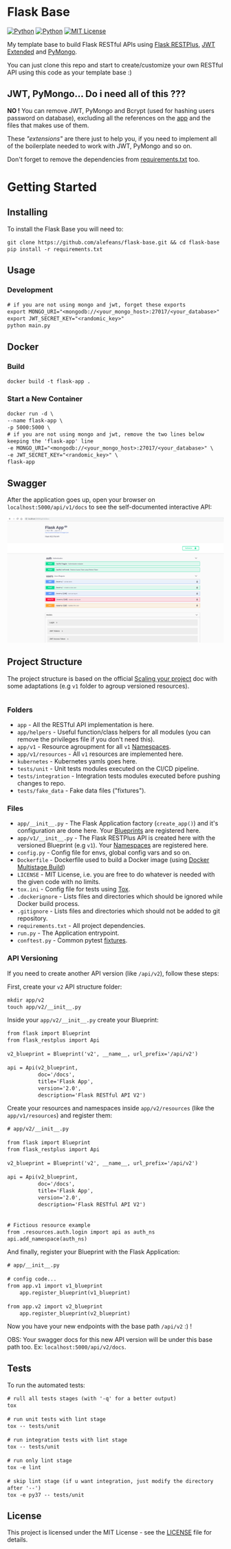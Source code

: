 # Flask Base
[![Python](https://img.shields.io/badge/python-3.7-blue.svg)]() [![Python](https://img.shields.io/badge/python-3.6-blue.svg)]() [![MIT License](https://img.shields.io/badge/license-MIT-007EC7.svg?style=flat)](/LICENSE)

My template base to build Flask RESTful APIs using [Flask RESTPlus](https://flask-restplus.readthedocs.io/en/stable/index.html), [JWT Extended](https://flask-jwt-extended.readthedocs.io/en/latest/) and [PyMongo](https://flask-pymongo.readthedocs.io/en/latest/).

You can just clone this repo and start to create/customize your own RESTful API using this code as your template base :)

## JWT, PyMongo... Do i need all of this ???

__NO !__ You can remove JWT, PyMongo and Bcrypt (used for hashing users password on database), excluding all the references on the [app](app/__init__.py) and the files that makes use of them.

These _"extensions"_ are there just to help you, if you need to implement all of the boilerplate needed to work with JWT, PyMongo and so on.

Don't forget to remove the dependencies from [requirements.txt](requirements.txt) too.

# Getting Started

## Installing

To install the Flask Base you will need to:

```
git clone https://github.com/alefeans/flask-base.git && cd flask-base
pip install -r requirements.txt
```

## Usage

### Development

```
# if you are not using mongo and jwt, forget these exports
export MONGO_URI="<mongodb://<your_mongo_host>:27017/<your_database>"
export JWT_SECRET_KEY="<randomic_key>"
python main.py
```

## Docker


### Build

```
docker build -t flask-app .
```

### Start a New Container

```
docker run -d \
--name flask-app \
-p 5000:5000 \
# if you are not using mongo and jwt, remove the two lines below keeping the 'flask-app' line
-e MONGO_URI="<mongodb://<your_mongo_host>:27017/<your_database>" \
-e JWT_SECRET_KEY="<randomic_key>" \
flask-app
```

## Swagger

After the application goes up, open your browser on `localhost:5000/api/v1/docs` to see the self-documented interactive API:

![](/imgs/swagger.png)


## Project Structure

The project structure is based on the official [Scaling your project](https://flask-restplus.readthedocs.io/en/stable/scaling.html#multiple-apis-with-reusable-namespaces) doc with some adaptations (e.g `v1` folder to agroup versioned resources).


```

```

### Folders

* `app` - All the RESTful API implementation is here.
* `app/helpers` - Useful function/class helpers for all modules (you can remove the privileges file if you don't need this).
* `app/v1` - Resource agroupment for all `v1` [Namespaces](https://flask-restplus.readthedocs.io/en/stable/scaling.html#multiple-namespaces).
* `app/v1/resources` - All `v1` resources are implemented here.
* `kubernetes` - Kubernetes yamls goes here.
* `tests/unit` - Unit tests modules executed on the CI/CD pipeline.
* `tests/integration` - Integration tests modules executed before pushing changes to repo.
* `tests/fake_data` - Fake data files ("fixtures").

### Files

* `app/__init__.py` - The Flask Application factory (`create_app()`) and it's configuration are done here. Your [Blueprints](https://flask-restplus.readthedocs.io/en/stable/scaling.html#use-with-blueprints) are registered here.
* `app/v1/__init__.py` - The Flask RESTPlus API is created here with the versioned Blueprint (e.g `v1`). Your [Namespaces](https://flask-restplus.readthedocs.io/en/stable/scaling.html#multiple-namespaces) are registered here.
* `config.py` - Config file for envs, global config vars and so on.
* `Dockerfile` - Dockerfile used to build a Docker image (using [Docker Multistage Build](https://docs.docker.com/develop/develop-images/multistage-build/))
* `LICENSE` - MIT License, i.e. you are free to do whatever is needed with the given code with no limits.
* `tox.ini` - Config file for tests using [Tox](https://tox.readthedocs.io/en/latest/index.html).
* `.dockerignore` - Lists files and directories which should be ignored while Docker build process.
* `.gitignore` - Lists files and directories which should not be added to git repository.
* `requirements.txt` - All project dependencies.
* `run.py` - The Application entrypoint.
* `conftest.py` - Common pytest [fixtures](https://docs.pytest.org/en/latest/fixture.html).


### API Versioning

If you need to create another API version (like `/api/v2`), follow these steps:

First, create your `v2` API structure folder:

```
mkdir app/v2
touch app/v2/__init__.py
```

Inside your `app/v2/__init__.py` create your Blueprint:

```
from flask import Blueprint
from flask_restplus import Api

v2_blueprint = Blueprint('v2', __name__, url_prefix='/api/v2')

api = Api(v2_blueprint,
          doc='/docs',
          title='Flask App',
          version='2.0',
          description='Flask RESTful API V2')
```

Create your resources and namespaces inside `app/v2/resources` (like the `app/v1/resources`) and register them:

```
# app/v2/__init__.py

from flask import Blueprint
from flask_restplus import Api

v2_blueprint = Blueprint('v2', __name__, url_prefix='/api/v2')

api = Api(v2_blueprint,
          doc='/docs',
          title='Flask App',
          version='2.0',
          description='Flask RESTful API V2')


# Fictious resource example
from .resources.auth.login import api as auth_ns
api.add_namespace(auth_ns)

```

And finally, register your Blueprint with the Flask Application:

```
# app/__init__.py

# config code...
from app.v1 import v1_blueprint
    app.register_blueprint(v1_blueprint)

from app.v2 import v2_blueprint
    app.register_blueprint(v2_blueprint)

```

Now you have your new endpoints with the base path `/api/v2` :) !

OBS: Your swagger docs for this new API version will be under this base path too. Ex: `localhost:5000/api/v2/docs`.

## Tests

To run the automated tests:

```
# rull all tests stages (with '-q' for a better output)
tox

# run unit tests with lint stage
tox -- tests/unit

# run integration tests with lint stage
tox -- tests/unit

# run only lint stage
tox -e lint

# skip lint stage (if u want integration, just modify the directory after '--')
tox -e py37 -- tests/unit
```

## License

This project is licensed under the MIT License - see the [LICENSE](LICENSE) file for details.